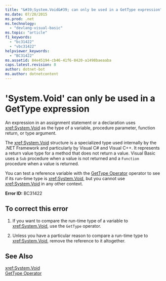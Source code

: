 ```yaml
---
title: "&#39;System.Void&#39; can only be used in a GetType expression"
ms.date: 07/20/2015
ms.prod: .net
ms.technology: 
  - "devlang-visual-basic"
ms.topic: "article"
f1_keywords: 
  - "bc31422"
  - "vbc31422"
helpviewer_keywords: 
  - "BC31422"
ms.assetid: 84e45194-cb46-41f6-8420-a1498baeaaba
caps.latest.revision: 8
author: dotnet-bot
ms.author: dotnetcontent
---
```

# &#39;System.Void&#39; can only be used in a GetType expression
An expression in an assignment statement or a declaration uses <xref:System.Void> as the type of a variable, procedure parameter, function return, or type argument.  
  
 The <xref:System.Void> structure is a specialized type used internally by the .NET Framework and particularly by Visual C# and Visual C++. It represents a return value type for a method that does not return a value. Visual Basic uses a `Sub` procedure when a value is not returned and a `Function` procedure when a value is returned.  
  
 You can test a reference variable with the [GetType Operator](../../visual-basic/language-reference/operators/gettype-operator.md) operator to see if its run-time type is <xref:System.Void>, but you cannot use <xref:System.Void> in any other context.  
  
 **Error ID:** BC31422  
  
## To correct this error  
  
1.  If you want to compare the run-time type of a variable to <xref:System.Void>, use the `GetType` operator.  
  
2.  Unless you have a particular reason to compare a run-time type to <xref:System.Void>, remove the reference to it altogether.  
  
## See Also  
 <xref:System.Void>  
 [GetType Operator](../../visual-basic/language-reference/operators/gettype-operator.md)
